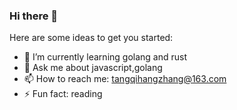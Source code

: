 ### Hi there 👋

Here are some ideas to get you started:

- 🌱 I’m currently learning golang and rust
- 💬 Ask me about javascript,golang
- 📫 How to reach me: tangqihangzhang@163.com
- ⚡ Fun fact: reading
